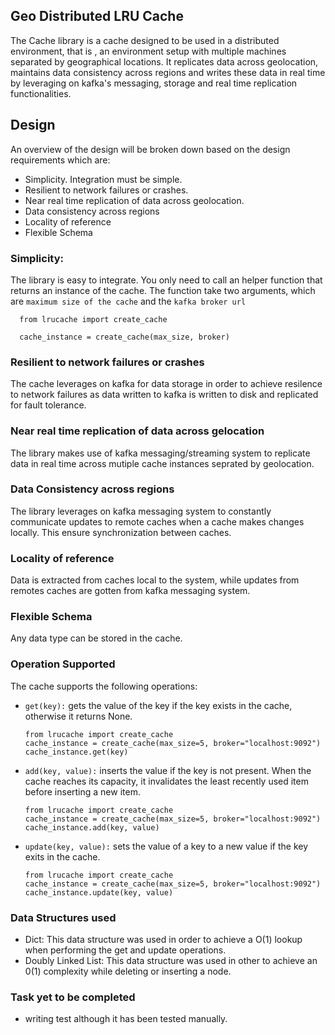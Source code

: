 ## Geo Distributed LRU Cache
The Cache library is a cache designed to be used in a distributed environment, that is , an environment setup with multiple machines separated by geographical locations. It replicates data across geolocation, maintains data consistency across regions and writes these data in real time by leveraging on kafka's messaging, storage and real time replication functionalities.

## Design

An overview of the design will be broken down based on the design requirements which are:
- Simplicity. Integration must be simple.
- Resilient to network failures or crashes.
- Near real time replication of data across geolocation.
- Data consistency across regions
- Locality of reference
- Flexible Schema

### Simplicity:
The library is easy to integrate. You only need to call an helper function that returns an instance of the cache.  The function take two arguments, which are `maximum size of the cache` and the `kafka broker url`
```
  from lrucache import create_cache

  cache_instance = create_cache(max_size, broker)
```

### Resilient to network failures or crashes
The cache leverages on kafka for data storage in order to achieve resilence to network failures as data written to kafka is written to disk and replicated for fault tolerance.

### Near real time replication of data across gelocation
The library makes use of kafka messaging/streaming system to replicate data in real time across mutiple cache instances seprated by geolocation.

### Data Consistency across regions
The library leverages on kafka messaging system to constantly communicate updates to remote caches when a cache makes changes locally. This ensure synchronization between caches.

### Locality of reference
Data is extracted from caches local to the system, while updates from remotes caches are gotten from kafka messaging system.

### Flexible Schema
Any data type can be stored in the cache.

### Operation Supported
The cache supports the following operations:
- `get(key):` gets the value of the key if the key exists in the cache, otherwise it returns None.
  ```
  from lrucache import create_cache
  cache_instance = create_cache(max_size=5, broker="localhost:9092")
  cache_instance.get(key)
  ```
- `add(key, value):` inserts the value if the key is not present. When the cache reaches its capacity, it invalidates the least recently used item before inserting a new item.
  ```
  from lrucache import create_cache
  cache_instance = create_cache(max_size=5, broker="localhost:9092")
  cache_instance.add(key, value)
  ```
- `update(key, value):` sets the value of a key to a new value if the key exits in the cache.
  ```
  from lrucache import create_cache
  cache_instance = create_cache(max_size=5, broker="localhost:9092")
  cache_instance.update(key, value)
  ```

### Data Structures used
- Dict: This data structure was used in order to achieve a O(1) lookup when performing the get and update operations.
- Doubly Linked List: This data structure was used in other to achieve an  0(1) complexity while deleting or inserting a node.


### Task yet to be completed
- writing test although it has been tested manually.
